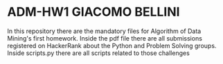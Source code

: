 # ADM-HW1 GIACOMO BELLINI
In this repository there are the mandatory files for Algorithm of Data Mining's first homework. Inside the pdf file there are all submissions registered on HackerRank about the Python and Problem Solving groups. Inside scripts.py there are all scripts related to those challenges
